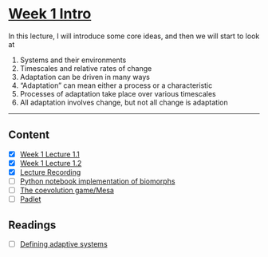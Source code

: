 # [Week 1 Intro](https://canvas.sussex.ac.uk/courses/31028/pages/week-1-introduction-to-adaptive-systems-2?module_item_id=1492368)

In this lecture, I will introduce some core ideas, and then we will start to look at
1. Systems and their environments
2. Timescales and relative rates of change
3. Adaptation can be driven in many ways
4. “Adaptation” can mean either a process or a characteristic
5. Processes of adaptation take place over various timescales
6. All adaptation involves change, but not all change is adaptation

---

## Content
- [x] [Week 1 Lecture 1.1](https://github.com/LukeBirkett/study-planner/blob/main/825G5_Adaptive_Systems/week_1/lecture_1.1_AS2025_introduction_to_the_module.pdf)
- [x] [Week 1 Lecture 1.2](https://github.com/LukeBirkett/study-planner/blob/main/825G5_Adaptive_Systems/week_1/lecture_1.2_AS2025_introduction_to_AS.pdf)
- [x] [Lecture Recording](https://sussex.cloud.panopto.eu/Panopto/Pages/Viewer.aspx?id=13372648-4184-44f1-ace1-b27400e7a7bf)
- [ ] [Python notebook implementation of biomorphs](https://github.com/LukeBirkett/study-planner/blob/main/825G5_Adaptive_Systems/week_1/biomorphs.zip)
- [ ] [The coevolution game/Mesa](https://canvas.sussex.ac.uk/courses/31028/pages/the-coevolution-game?module_item_id=1492613)
- [ ] [Padlet](https://uofsussex.padlet.org/cajohnson32/a-space-for-comments-and-questions-re-lecture-1-yrtjs0ty9pwcs2p0)

## Readings
- [ ] [Defining adaptive systems](https://canvas.sussex.ac.uk/courses/31028/pages/defining-adaptive-systems?wrap=1)
